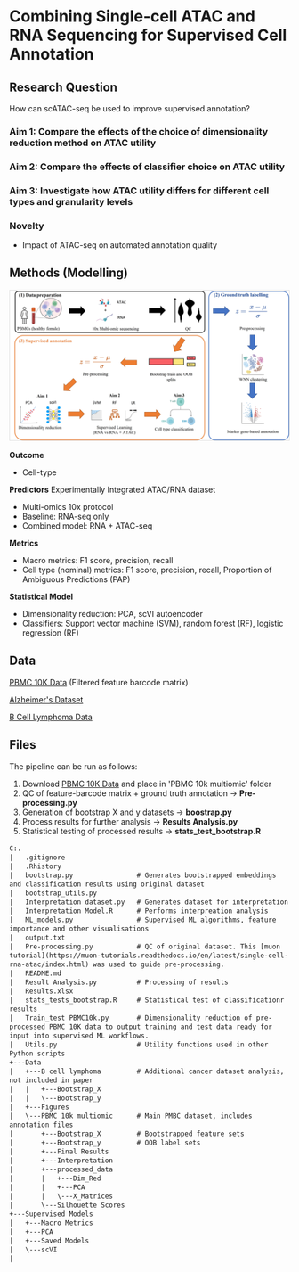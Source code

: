 # Combining Single-cell ATAC and RNA Sequencing for Supervised Cell Annotation

## Research Question
How can scATAC-seq be used to improve supervised annotation?

### Aim 1: Compare the effects of the choice of dimensionality reduction method on ATAC utility

### Aim 2: Compare the effects of classifier choice on ATAC utility

### Aim 3: Investigate how ATAC utility differs for different cell types and granularity levels

### Novelty
- Impact of ATAC-seq on automated annotation quality

## Methods (Modelling)

![Alt text](image.png)

**Outcome**
- Cell-type

**Predictors**
Experimentally Integrated ATAC/RNA dataset
- Multi-omics 10x protocol
- Baseline: RNA-seq only
- Combined model: RNA + ATAC-seq

**Metrics**
- Macro metrics: F1 score, precision, recall
- Cell type (nominal) metrics: F1 score, precision, recall, Proportion of Ambiguous Predictions (PAP)

**Statistical Model**
- Dimensionality reduction: PCA, scVI autoencoder
- Classifiers: Support vector machine (SVM), random forest (RF), logistic regression (RF)
  
## Data
[PBMC 10K Data](https://www.10xgenomics.com/resources/datasets/pbmc-from-a-healthy-donor-granulocytes-removed-through-cell-sorting-10-k-1-standard-1-0-0) (Filtered feature barcode matrix)

[Alzheimer's Dataset](https://www.ncbi.nlm.nih.gov/geo/query/acc.cgi?acc=GSE214979)

[B Cell Lymphoma Data](https://www.10xgenomics.com/resources/datasets/fresh-frozen-lymph-node-with-b-cell-lymphoma-14-k-sorted-nuclei-1-standard-2-0-0)

## Files

The pipeline can be run as follows:
1. Download [PBMC 10K Data](https://www.10xgenomics.com/resources/datasets/pbmc-from-a-healthy-donor-granulocytes-removed-through-cell-sorting-10-k-1-standard-1-0-0) and place in 'PBMC 10k multiomic' folder
1. QC of feature-barcode matrix + ground truth annotation -> **Pre-processing.py**
2. Generation of bootstrap X and y datasets -> **boostrap.py**
3. Process results for further analysis -> **Results Analysis.py**
4. Statistical testing of processed results -> **stats_test_bootstrap.R**

```
C:.
|   .gitignore
|   .Rhistory
|   bootstrap.py                # Generates bootstrapped embeddings and classification results using original dataset
|   bootstrap_utils.py 
|   Interpretation dataset.py   # Generates dataset for interpretation
|   Interpretation Model.R      # Performs interpreation analysis
|   ML_models.py                # Supervised ML algorithms, feature importance and other visualisations
|   output.txt
|   Pre-processing.py           # QC of original dataset. This [muon tutorial](https://muon-tutorials.readthedocs.io/en/latest/single-cell-rna-atac/index.html) was used to guide pre-processing.
|   README.md
|   Result Analysis.py          # Processing of results
|   Results.xlsx                
|   stats_tests_bootstrap.R     # Statistical test of classificationr results
|   Train_test PBMC10k.py       # Dimensionality reduction of pre-processed PBMC 10K data to output training and test data ready for input into supervised ML workflows.
|   Utils.py                    # Utility functions used in other Python scripts
+---Data
|   +---B cell lymphoma         # Additional cancer dataset analysis, not included in paper
|   |   +---Bootstrap_X
|   |   \---Bootstrap_y
|   +---Figures
|   \---PBMC 10k multiomic      # Main PMBC dataset, includes annotation files
|       +---Bootstrap_X         # Bootstrapped feature sets
|       +---Bootstrap_y         # OOB label sets
|       +---Final Results
|       +---Interpretation
|       +---processed_data
|       |   +---Dim_Red
|       |   +---PCA
|       |   \---X_Matrices
|       \---Silhouette Scores
+---Supervised Models
|   +---Macro Metrics
|   +---PCA
|   +---Saved Models
|   \---scVI
|       
```













